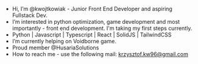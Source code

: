 - Hi, I’m @kwojtkowiak - Junior Front End Developer and aspiring Fullstack Dev.
- I’m interested in python optimization, game development and most importantly - front end development. I'm taking my first steps currently.
- Python | Javascript | Typescript | React | SolidJS | TailwindCSS
- I’m currently helping on Voidborne game.
- Proud member @HusariaSolutions
- How to reach me - use the following mail: krzysztof.kw96@gmail.com

<!---
kwojtkowiak/kwojtkowiak is a ✨ special ✨ repository because its `README.md` (this file) appears on your GitHub profile.
You can click the Preview link to take a look at your changes.
--->
